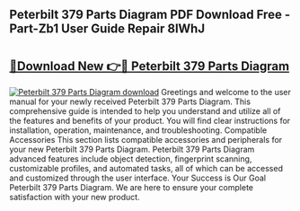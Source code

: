 ## Peterbilt 379 Parts Diagram PDF Download Free - Part-Zb1 User Guide Repair 8lWhJ

# <h2><a href="http://dfu606.blite.top/?on=Peterbilt+379+Parts+Diagram">🔗Download New 👉🔴 Peterbilt 379 Parts Diagram</a></h2>

[![Peterbilt 379 Parts Diagram download](https://i.imgur.com/lujVjoI.png)](http://dfu606.blite.top/?on=Peterbilt+379+Parts+Diagram)
Greetings and welcome to the user manual for your newly received Peterbilt 379 Parts Diagram. This comprehensive guide is intended to help you understand and utilize all of the features and benefits of your product. You will find clear instructions for installation, operation, maintenance, and troubleshooting. Compatible Accessories This section lists compatible accessories and peripherals for your new Peterbilt 379 Parts Diagram. Peterbilt 379 Parts Diagram advanced features include object detection, fingerprint scanning, customizable profiles, and automated tasks, all of which can be accessed and customized through the user interface. Your Success is Our Goal Peterbilt 379 Parts Diagram. We are here to ensure your complete satisfaction with your new product.
